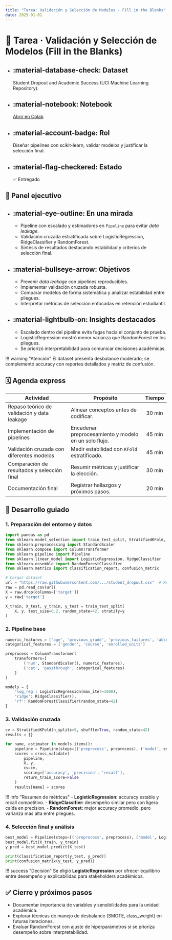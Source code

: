 ```yaml
---
title: "Tarea: Validación y Selección de Modelos - Fill in the Blanks"
date: 2025-01-01
---
```


# 🧪 Tarea · Validación y Selección de Modelos (Fill in the Blanks)

<div class="grid cards" markdown>

-   :material-database-check: **Dataset**
    ---
    Student Dropout and Academic Success (UCI Machine Learning Repository).

-   :material-notebook: **Notebook**
    ---
    [Abrir en Colab](https://colab.research.google.com/drive/1ut5NvjzklgNwS8wfOD07xslXUY7flhu4?usp=sharing#scrollTo=validacion-y-seleccion)

-   :material-account-badge: **Rol**
    ---
    Diseñar pipelines con scikit-learn, validar modelos y justificar la selección final.

-   :material-flag-checkered: **Estado**
    ---
    ✅ Entregado

</div>

## 📌 Panel ejecutivo

<div class="grid cards" markdown>

-   :material-eye-outline: **En una mirada**
    ---
    - Pipeline con escalado y estimadores en `Pipeline` para evitar *data leakage*.
    - Validación cruzada estratificada sobre LogisticRegression, RidgeClassifier y RandomForest.
    - Síntesis de resultados destacando estabilidad y criterios de selección final.

-   :material-bullseye-arrow: **Objetivos**
    ---
    - Prevenir *data leakage* con pipelines reproducibles.
    - Implementar validación cruzada robusta.
    - Comparar modelos de forma sistemática y analizar estabilidad entre pliegues.
    - Interpretar métricas de selección enfocadas en retención estudiantil.

-   :material-lightbulb-on: **Insights destacados**
    ---
    - Escalado dentro del pipeline evita fugas hacia el conjunto de prueba.
    - LogisticRegression mostró menor varianza que RandomForest en los pliegues.
    - Se priorizó interpretabilidad para comunicar decisiones académicas.

</div>

!!! warning "Atención"
    El dataset presenta desbalance moderado; se complementó accuracy con reportes detallados y matriz de confusión.

## 🗓️ Agenda express

| Actividad | Propósito | Tiempo |
|-----------|-----------|:------:|
| Repaso teórico de validación y data leakage | Alinear conceptos antes de codificar. | 30 min |
| Implementación de pipelines | Encadenar preprocesamiento y modelo en un solo flujo. | 45 min |
| Validación cruzada con diferentes modelos | Medir estabilidad con `KFold` estratificado. | 45 min |
| Comparación de resultados y selección final | Resumir métricas y justificar la elección. | 30 min |
| Documentación final | Registrar hallazgos y próximos pasos. | 20 min |

## 🧠 Desarrollo guiado

### 1. Preparación del entorno y datos

```python
import pandas as pd
from sklearn.model_selection import train_test_split, StratifiedKFold, cross_validate
from sklearn.preprocessing import StandardScaler
from sklearn.compose import ColumnTransformer
from sklearn.pipeline import Pipeline
from sklearn.linear_model import LogisticRegression, RidgeClassifier
from sklearn.ensemble import RandomForestClassifier
from sklearn.metrics import classification_report, confusion_matrix

# Cargar dataset
url = "https://raw.githubusercontent.com/.../student_dropout.csv"  # Reemplazar por ruta real
raw = pd.read_csv(url)
X = raw.drop(columns=['target'])
y = raw['target']

X_train, X_test, y_train, y_test = train_test_split(
    X, y, test_size=0.2, random_state=42, stratify=y
)
```

### 2. Pipeline base

```python
numeric_features = ['age', 'previous_grade', 'previous_failures', 'absences']
categorical_features = ['gender', 'course', 'enrolled_units']

preprocess = ColumnTransformer(
    transformers=[
        ('num', StandardScaler(), numeric_features),
        ('cat', 'passthrough', categorical_features)
    ]
)

models = {
    'log_reg': LogisticRegression(max_iter=1000),
    'ridge': RidgeClassifier(),
    'rf': RandomForestClassifier(random_state=42)
}
```

### 3. Validación cruzada

```python
cv = StratifiedKFold(n_splits=5, shuffle=True, random_state=42)
results = {}

for name, estimator in models.items():
    pipeline = Pipeline(steps=[('preprocess', preprocess), ('model', estimator)])
    scores = cross_validate(
        pipeline,
        X, y,
        cv=cv,
        scoring=['accuracy', 'precision', 'recall'],
        return_train_score=False
    )
    results[name] = scores
```

!!! info "Resumen de métricas"
    - **LogisticRegression:** accuracy estable y recall competitivo.
    - **RidgeClassifier:** desempeño similar pero con ligera caída en precision.
    - **RandomForest:** mejor accuracy promedio, pero varianza más alta entre pliegues.

### 4. Selección final y análisis

```python
best_model = Pipeline(steps=[('preprocess', preprocess), ('model', LogisticRegression(max_iter=1000))])
best_model.fit(X_train, y_train)
y_pred = best_model.predict(X_test)

print(classification_report(y_test, y_pred))
print(confusion_matrix(y_test, y_pred))
```

!!! success "Decisión"
    Se eligió **LogisticRegression** por ofrecer equilibrio entre desempeño y explicabilidad para stakeholders académicos.

## ✅ Cierre y próximos pasos

- Documentar importancia de variables y sensibilidades para la unidad académica.
- Explorar técnicas de manejo de desbalance (SMOTE, class_weight) en futuras iteraciones.
- Evaluar RandomForest con ajuste de hiperparámetros si se prioriza desempeño sobre interpretabilidad.
